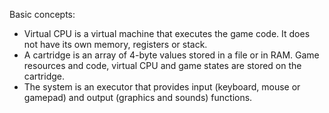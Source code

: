 Basic concepts:
* Virtual CPU is a virtual machine that executes the game code. It does not have its own memory, registers or stack.
* A cartridge is an array of 4-byte values stored in a file or in RAM. Game resources and code, virtual CPU and game states are stored on the cartridge.
* The system is an executor that provides input (keyboard, mouse or gamepad) and output (graphics and sounds) functions.